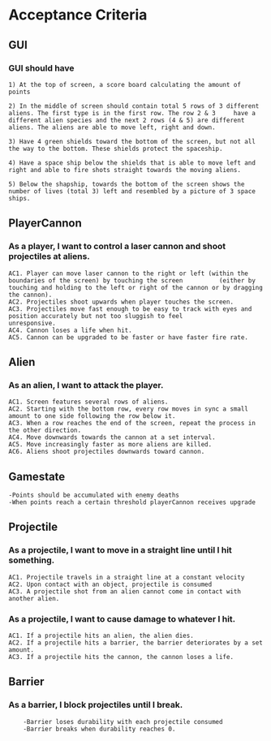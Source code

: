 # Acceptance Criteria

## GUI

### GUI should have 
  
   	1) At the top of screen, a score board calculating the amount of points
   
   	2) In the middle of screen should contain total 5 rows of 3 different aliens. The first type is in the first row. The row 2 & 3 	have a different alien species and the next 2 rows (4 & 5) are different aliens. The aliens are able to move left, right and down.
    
   	3) Have 4 green shields toward the bottom of the screen, but not all the way to the bottom. These shields protect the spaceship.
   
   	4) Have a space ship below the shields that is able to move left and right and able to fire shots straight towards the moving aliens.
   
   	5) Below the shapship, towards the bottom of the screen shows the number of lives (total 3) left and resembled by a picture of 3 space ships.

## PlayerCannon

### As a player, I want to control a laser cannon and shoot projectiles at aliens.
	
	AC1. Player can move laser cannon to the right or left (within the boundaries of the screen) by touching the screen 		 (either by touching and holding to the left or right of the cannon or by dragging the cannon).
	AC2. Projectiles shoot upwards when player touches the screen.
	AC3. Projectiles move fast enough to be easy to track with eyes and position accurately but not too sluggish to feel 		  unresponsive.	
	AC4. Cannon loses a life when hit.
	AC5. Cannon can be upgraded to be faster or have faster fire rate.
	
## Alien

### As an alien, I want to attack the player.
	
	AC1. Screen features several rows of aliens. 
	AC2. Starting with the bottom row, every row moves in sync a small amount to one side following the row below it.
	AC3. When a row reaches the end of the screen, repeat the process in the other direction.
	AC4. Move downwards towards the cannon at a set interval.
	AC5. Move increasingly faster as more aliens are killed.
	AC6. Aliens shoot projectiles downwards toward cannon.

## Gamestate

	-Points should be accumulated with enemy deaths
	-When points reach a certain threshold playerCannon receives upgrade
	
## Projectile

### As a projectile, I want to move in a straight line until I hit something.

	AC1. Projectile travels in a straight line at a constant velocity
	AC2. Upon contact with an object, projectile is consumed
	AC3. A projectile shot from an alien cannot come in contact with another alien. 
	
### As a projectile, I want to cause damage to whatever I hit.

	AC1. If a projectile hits an alien, the alien dies.
	AC2. If a projectile hits a barrier, the barrier deteriorates by a set amount.
	AC3. If a projectile hits the cannon, the cannon loses a life.

 ## Barrier

 ### As a barrier, I block projectiles until I break.

        -Barrier loses durability with each projectile consumed
        -Barrier breaks when durability reaches 0.	

